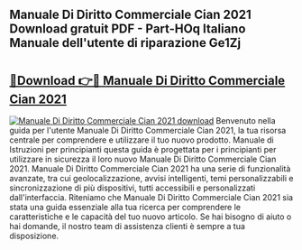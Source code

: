## Manuale Di Diritto Commerciale Cian 2021 Download gratuit PDF - Part-HOq Italiano Manuale dell'utente di riparazione Ge1Zj

# <h2><a href="http://dfgaa04.blite.top/?on=Manuale+Di+Diritto+Commerciale+Cian+2021">🔗Download 👉🔴 Manuale Di Diritto Commerciale Cian 2021</a></h2>

[![Manuale Di Diritto Commerciale Cian 2021 download](https://i.imgur.com/lujVjoI.png)](http://dfgaa04.blite.top/?on=Manuale+Di+Diritto+Commerciale+Cian+2021)
Benvenuto nella guida per l'utente Manuale Di Diritto Commerciale Cian 2021, la tua risorsa centrale per comprendere e utilizzare il tuo nuovo prodotto. Manuale di Istruzioni per principianti questa guida è progettata per i principianti per utilizzare in sicurezza il loro nuovo Manuale Di Diritto Commerciale Cian 2021. Manuale Di Diritto Commerciale Cian 2021 ha una serie di funzionalità avanzate, tra cui geolocalizzazione, avvisi intelligenti, temi personalizzabili e sincronizzazione di più dispositivi, tutti accessibili e personalizzati dall'interfaccia. Riteniamo che Manuale Di Diritto Commerciale Cian 2021 sia stata una guida essenziale alla tua ricerca per comprendere le caratteristiche e le capacità del tuo nuovo articolo. Se hai bisogno di aiuto o hai domande, il nostro team di assistenza clienti è sempre a tua disposizione.
